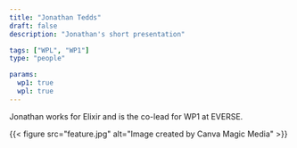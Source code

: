 ```yaml
---
title: "Jonathan Tedds"
draft: false
description: "Jonathan's short presentation"

tags: ["WPL", "WP1"]
type: "people"

params:
  wp1: true
  wpl: true
---
```

Jonathan works for Elixir and is the co-lead for WP1 at EVERSE.

{{< figure src="feature.jpg" alt="Image created by Canva Magic Media" >}}
